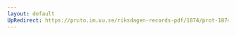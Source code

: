 ```yaml
---
layout: default
UpRedirect: https://pruto.im.uu.se/riksdagen-records-pdf/1874/prot-1874--ak--511/prot-1874--ak--511_046.pdf
---
```

